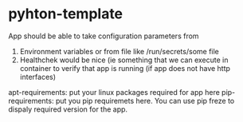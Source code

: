 # pyhton-template
App should be able to take configuration parameters from 
1. Environment variables or from file like /run/secrets/some file
2. Healthchek would be nice (ie something that we can execute in container to verify that app is running (if app does not have  http interfaces)

apt-requirements: put your linux packages required for app here
pip-requirements: put you pip requiremets here. You can use pip freze to dispaly required version for the app.


